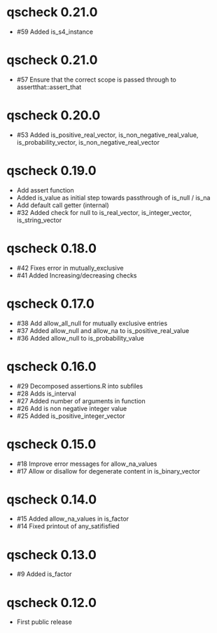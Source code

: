 # qscheck 0.21.0

- #59 Added is_s4_instance

# qscheck 0.21.0

- #57 Ensure that the correct scope is passed through to assertthat::assert_that

# qscheck 0.20.0

- #53 Added is_positive_real_vector, is_non_negative_real_value, is_probability_vector, is_non_negative_real_vector

# qscheck 0.19.0

- Add assert function
- Added is_value as initial step towards passthrough of is_null / is_na
- Add default call getter (internal)
- #32 Added check for null to is_real_vector, is_integer_vector, is_string_vector

# qscheck 0.18.0

- #42 Fixes error in mutually_exclusive
- #41 Added Increasing/decreasing checks

# qscheck 0.17.0

- #38 Add allow_all_null for mutually exclusive entries
- #37 Added allow_null and allow_na to is_positive_real_value
- #36 Added allow_null to is_probability_value

# qscheck 0.16.0

- #29 Decomposed assertions.R into subfiles
- #28 Adds is_interval
- #27 Added number of arguments in function
- #26 Add is non negative integer value
- #25 Added is_positive_integer_vector

# qscheck 0.15.0

- #18 Improve error messages for allow_na_values
- #17 Allow or disallow for degenerate content in is_binary_vector

# qscheck 0.14.0

- #15 Added allow_na_values in is_factor
- #14 Fixed printout of any_satifisfied

# qscheck 0.13.0

- #9 Added is_factor

# qscheck 0.12.0

- First public release
